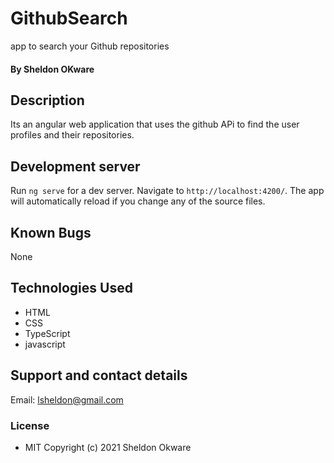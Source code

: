 # GithubSearch
app to search your Github  repositories

#### By Sheldon OKware
## Description
Its an angular web application that uses the github APi to find the user profiles and their repositories.

## Development server

Run `ng serve` for a dev server. Navigate to `http://localhost:4200/`. The app will automatically reload if you change any of the source files.


## Known Bugs
None

## Technologies Used
* HTML
* CSS
* TypeScript
* javascript
## Support and contact details
Email: lsheldon@gmail.com

### License
* MIT
Copyright (c) 2021 Sheldon Okware
